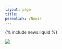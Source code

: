 ```yaml
---
layout: page
title:
permalink: /News/
---
```


{% include news.liquid %}

<a href='https://clustrmaps.com/site/1c3i0'  title='Visit tracker'><img src='//clustrmaps.com/map_v2.png?cl=ffffff&w=300&t=n&d=bc4bCPEHVvoD06Cy7XsVGJjS6BZgbJFmTaGaSjdN3gw&co=2d78ad&ct=ffffff'/></a>